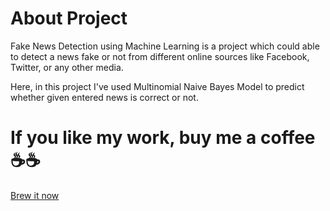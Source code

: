 # About Project
Fake News Detection using Machine Learning is a project which could able to detect a news fake or not from different online sources like Facebook, Twitter, or any other media.

Here, in this project I've used Multinomial Naive Bayes Model to predict whether given entered news is correct or not.

# If you like my work, buy me a coffee ☕☕ 
<a href="https://www.buymeacoffee.com/madhupiot">Brew it now</a>